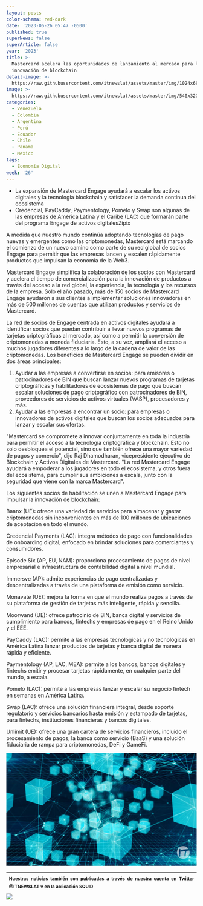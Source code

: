 ```yaml
---
layout: posts
color-schema: red-dark
date: '2023-06-26 05:47 -0500'
published: true
superNews: false
superArticle: false
year: '2023'
title: >-
  Mastercard acelera las oportunidades de lanzamiento al mercado para la
  innovación de blockchain
detail-image: >-
  https://raw.githubusercontent.com/itnewslat/assets/master/img/1024x680/Blockchain-g.jpg
image: >-
  https://raw.githubusercontent.com/itnewslat/assets/master/img/540x320/Blockchain-p.jpg
categories:
  - Venezuela
  - Colombia
  - Argentina
  - Perú
  - Ecuador
  - Chile
  - Panama
  - Mexico
tags:
  - Economía Digital
week: '26'
---
```

- La expansión de Mastercard Engage ayudará a escalar los activos digitales y la tecnología blockchain y satisfacer la demanda continua del ecosistema
- Credencial, PayCaddy, Paymentology, Pomelo y Swap son algunas de las empresas de América Latina y el Caribe (LAC) que formarán parte del programa Engage de activos digitalesZipix

A medida que nuestro mundo continúa adoptando tecnologías de pago nuevas y emergentes como las criptomonedas, Mastercard está marcando el comienzo de un nuevo camino como parte de su red global de socios Engage para permitir que las empresas lancen y escalen rápidamente productos que impulsan la economía de la Web3.

Mastercard Engage simplifica la colaboración de los socios con Mastercard y acelera el tiempo de comercialización para la innovación de productos a través del acceso a la red global, la experiencia, la tecnología y los recursos de la empresa. Solo el año pasado, más de 150 socios de Mastercard Engage ayudaron a sus clientes a implementar soluciones innovadoras en más de 500 millones de cuentas que utilizan productos y servicios de Mastercard.

La red de socios de Engage centrada en activos digitales ayudará a identificar socios que puedan contribuir a llevar nuevos programas de tarjetas criptográficas al mercado, así como a permitir la conversión de criptomonedas a moneda fiduciaria. Esto, a su vez, ampliará el acceso a muchos jugadores diferentes a lo largo de la cadena de valor de las criptomonedas. Los beneficios de Mastercard Engage se pueden dividir en dos áreas principales:

1.    Ayudar a las empresas a convertirse en socios: para emisores o patrocinadores de BIN que buscan lanzar nuevos programas de tarjetas criptográficas y habilitadores de ecosistemas de pago que buscan escalar soluciones de pago criptográfico con patrocinadores de BIN, proveedores de servicios de activos virtuales (VASP), procesadores y más.
2.    Ayudar a las empresas a encontrar un socio: para empresas o innovadores de activos digitales que buscan los socios adecuados para lanzar y escalar sus ofertas.

"Mastercard se compromete a innovar conjuntamente en toda la industria para permitir el acceso a la tecnología criptográfica y blockchain. Esto no solo desbloquea el potencial, sino que también ofrece una mayor variedad de pagos y comercio", dijo Raj Dhamodharan, vicepresidente ejecutivo de Blockchain y Activos Digitales de Mastercard. "La red Mastercard Engage ayudará a empoderar a los jugadores en todo el ecosistema, y otros fuera del ecosistema, para cumplir sus ambiciones a escala, junto con la seguridad que viene con la marca Mastercard".

Los siguientes socios de habilitación se unen a Mastercard Engage para impulsar la innovación de blockchain:

Baanx (UE): ofrece una variedad de servicios para almacenar y gastar criptomonedas sin inconvenientes en más de 100 millones de ubicaciones de aceptación en todo el mundo.

Credencial Payments (LAC): integra métodos de pago con funcionalidades de onboarding digital, enfocado en brindar soluciones para comerciantes y consumidores.

Episode Six (AP, EU, NAM): proporciona procesamiento de pagos de nivel empresarial e infraestructura de contabilidad digital a nivel mundial.

Immersve (AP): admite experiencias de pago centralizadas y descentralizadas a través de una plataforma de emisión como servicio.

Monavate (UE): mejora la forma en que el mundo realiza pagos a través de su plataforma de gestión de tarjetas más inteligente, rápida y sencilla.

Moorwand (UE): ofrece patrocinio de BIN, banca digital y servicios de cumplimiento para bancos, fintechs y empresas de pago en el Reino Unido y el EEE.

PayCaddy (LAC): permite a las empresas tecnológicas y no tecnológicas en América Latina lanzar productos de tarjetas y banca digital de manera rápida y eficiente.

Paymentology (AP, LAC, MEA): permite a los bancos, bancos digitales y fintechs emitir y procesar tarjetas rápidamente, en cualquier parte del mundo, a escala.

Pomelo (LAC): permite a las empresas lanzar y escalar su negocio fintech en semanas en América Latina.

Swap (LAC): ofrece una solución financiera integral, desde soporte regulatorio y servicios bancarios hasta emisión y estampado de tarjetas, para fintechs, instituciones financieras y bancos digitales.

Unlimit (UE): ofrece una gran cartera de servicios financieros, incluido el procesamiento de pagos, la banca como servicio (BaaS) y una solución fiduciaria de rampa para criptomonedas, DeFi y GameFi. 

![](https://raw.githubusercontent.com/itnewslat/assets/master/img/540x320/Blockchain-p.jpg)

<table style="height: 42px;" width="569">
<tbody>
<tr>
<td style="text-align: justify;"><sub><strong>Nuestras noticias también son publicadas a través de nuestra cuenta en Twitter <a href="https://twitter.com/itnewslat?lang=es">@ITNEWSLAT</a> y en la aplicación <a href="https://squidapp.co/en/">SQUID</a></strong></sub></td>
</tr>
</tbody>
</table>
<img src="https://tracker.metricool.com/c3po.jpg?hash=56f88a41e39ab42c063cc51676587a04"/>